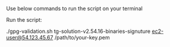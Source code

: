 Use below commands to run the script on your terminal

Run the script:

./gpg-validation.sh tg-solution-v2.54.16-binaries-signuture ec2-user@54.123.45.67 /path/to/your-key.pem
